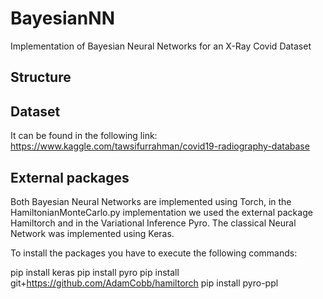 # BayesianNN
Implementation of Bayesian Neural Networks for an X-Ray Covid Dataset

## Structure

## Dataset

It can be found in the following link:
https://www.kaggle.com/tawsifurrahman/covid19-radiography-database

## External packages

Both Bayesian Neural Networks are implemented using Torch, in the HamiltonianMonteCarlo.py implementation we used the external package Hamiltorch and in the Variational Inference  Pyro. The classical Neural Network was implemented using Keras.

To install the packages you have to execute the following commands:

pip install keras
pip install pyro
pip install git+https://github.com/AdamCobb/hamiltorch
pip install pyro-ppl
